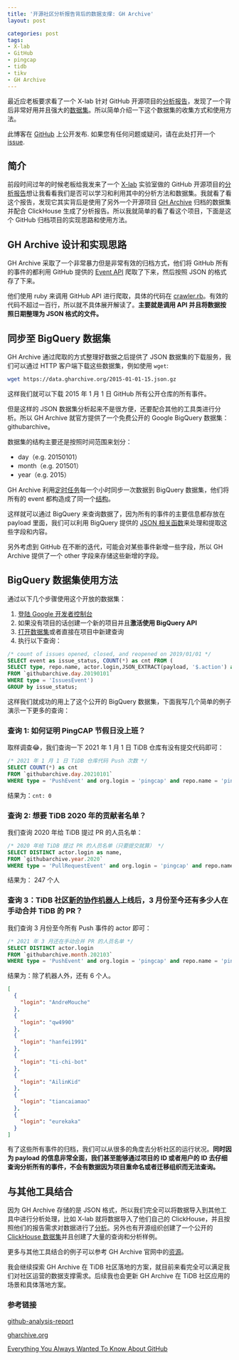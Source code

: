 ```yaml
---
title: '开源社区分析报告背后的数据支撑: GH Archive'
layout: post

categories: post
tags:
- X-lab
- GitHub
- pingcap
- tidb
- tikv
- GH Archive
---
```


最近应老板要求看了一个 X-lab 针对 GitHub 开源项目的[分析报告](http://www.x-lab.info/github-analysis-report/#/report)，发现了一个背后非常好用并且强大的[数据集](https://www.gharchive.org/)。所以简单介绍一下这个数据集的收集方式和使用方法。

此博客在 [GitHub](https://github.com/Rustin170506/blog) 上公开发布. 如果您有任何问题或疑问，请在此处打开一个 [issue](https://github.com/Rustin170506/blog/issues).

## 简介

前段时间过年的时候老板给我发来了一个 [X-lab](http://www.x-lab.info/) 实验室做的 GitHub 开源项目的[分析报告](http://www.x-lab.info/github-analysis-report/#/report)想让我看看我们是否可以学习和利用其中的分析方法和数据集。我就看了看这个报告，发现它其实背后是使用了另外一个开源项目 [GH Archive](https://github.com/igrigorik/gharchive.org) 归档的数据集并配合 ClickHouse 生成了分析报告。所以我就简单的看了看这个项目，下面是这个 GitHub 归档项目的实现思路和使用方法。

## GH Archive 设计和实现思路

GH Archive 采取了一个非常暴力但是非常有效的归档方式，他们将 GitHub 所有的事件的都利用 GitHub 提供的 [Event API]( https://api.github.com/events) 爬取了下来，然后按照 JSON 的格式存了下来。

他们使用 ruby 来调用 GitHub API 进行爬取，具体的代码在 [crawler.rb](https://github.com/igrigorik/gharchive.org/blob/master/crawler/crawler.rb)。有效的代码不超过一百行，所以就不具体展开解读了。**主要就是调用 API 并且将数据按照日期整理为 JSON 格式的文件。**

## 同步至 BigQuery 数据集

GH Archive 通过爬取的方式整理好数据之后提供了 JSON 数据集的下载服务，我们可以通过 HTTP 客户端下载这些数据集，例如使用 `wget`:

```sh
wget https://data.gharchive.org/2015-01-01-15.json.gz
```

这样我们就可以下载 2015 年 1 月 1 日 GitHub 所有公开仓库的所有事件。

但是这样的 JSON 数据集分析起来不是很方便，还要配合其他的工具类进行分析。所以 GH Archive 就官方提供了一个免费公开的 Google BigQuery 数据集：githubarchive。

数据集的结构主要还是按照时间范围来划分：
- day（e.g. 20150101）
- month（e.g. 201501）
- year（e.g. 2015）

GH Archive 利用[定时任务](https://github.com/igrigorik/gharchive.org/blob/master/crawler/tasks.cron)每一个小时同步一次数据到 BigQuery 数据集，他们将所有的 event 都构造成了同一个[结构](https://github.com/igrigorik/gharchive.org/blob/master/bigquery/schema.js)。

这样就可以通过 BigQuery 来查询数据了，因为所有的事件的主要信息都存放在 payload 里面，我们可以利用 BigQuery 提供的 [JSON 相关函数](https://cloud.google.com/bigquery/docs/reference/legacy-sql#jsonfunctions)来处理和提取这些字段和内容。

另外考虑到 GitHub 在不断的迭代，可能会对某些事件新增一些字段，所以 GH Archive 提供了一个 other 字段来存储这些新增的字段。

## BigQuery 数据集使用方法

通过以下几个步骤使用这个开放的数据集：
1. [登陆 Google 开发者控制台](https://console.developers.google.com/)
2. 如果没有项目的话创建一个新的项目并且**激活使用 BigQuery API**
3. [打开数据集](https://console.cloud.google.com/bigquery?project=githubarchive&page=project)或者直接在项目中新建查询
4. 执行以下查询：
```sql
/* count of issues opened, closed, and reopened on 2019/01/01 */
SELECT event as issue_status, COUNT(*) as cnt FROM (
SELECT type, repo.name, actor.login,JSON_EXTRACT(payload, '$.action') as event,
FROM `githubarchive.day.20190101`
WHERE type = 'IssuesEvent')
GROUP by issue_status;
```

这样我们就成功的用上了这个公开的 BigQuery 数据集，下面我写几个简单的例子演示一下更多的查询：

### 查询 1: 如何证明 PingCAP 节假日没上班？

取样调查😂，我们查询一下 2021 年 1 月 1 日 TiDB 仓库有没有提交代码即可：

```sql
/* 2021 年 1 月 1 日 TiDB 仓库代码 Push 次数 */
SELECT COUNT(*) as cnt
FROM `githubarchive.day.20210101`
WHERE type = 'PushEvent' and org.login = 'pingcap' and repo.name = 'pingcap/tidb';
```

结果为：`cnt: 0`

### 查询 2: 想要 TiDB 2020 年的贡献者名单？

我们查询 2020 年给 TiDB 提过 PR 的人员名单：

```sql
/* 2020 年给 TiDB 提过 PR 的人员名单（只要提交就算） */
SELECT DISTINCT actor.login as name,
FROM `githubarchive.year.2020`
WHERE type = 'PullRequestEvent' and org.login = 'pingcap' and repo.name = 'pingcap/tidb' and JSON_EXTRACT(payload, '$.action') = '"opened"';
```

结果为： 247 个人

### 查询 3：TiDB 社区[新的协作机器人](https://github.com/ti-chi-bot)上线后，3 月份至今还有多少人在手动合并 TiDB 的 PR？

我们查询 3 月份至今所有 Push 事件的 actor 即可：

```sql
/* 2021 年 3 月还在手动合并 PR 的人员名单 */
SELECT DISTINCT actor.login
FROM `githubarchive.month.202103`
WHERE type = 'PushEvent' and org.login = 'pingcap' and repo.name = 'pingcap/tidb';
```

结果为：除了机器人外，还有 6 个人。

```json
[
  {
    "login": "AndreMouche"
  },
  {
    "login": "qw4990"
  },
  {
    "login": "hanfei1991"
  },
  {
    "login": "ti-chi-bot"
  },
  {
    "login": "AilinKid"
  },
  {
    "login": "tiancaiamao"
  },
  {
    "login": "eurekaka"
  }
]
```

有了这些所有事件的归档，我们可以从很多的角度去分析社区的运行状况。**同时因为 payload 的信息非常全面，我们甚至能够通过项目的 ID 或者用户的 ID 去仔细查询分析所有的事件，不会有数据因为项目重命名或者迁移组织而无法查询。**

## 与其他工具结合

因为 GH Archive 存储的是 JSON 格式，所以我们完全可以将数据导入到其他工具中进行分析处理，比如 X-lab 就将数据导入了他们自己的 ClickHouse，并且按照他们的报告需求对数据进行了[分析](https://github.com/X-lab2017/github-analysis-report/tree/master/sqls)。另外也有开源组织创建了一个公开的 [ClickHouse 数据集](https://github.com/github-sql/explorer)并且创建了大量的查询和分析样例。

更多与其他工具结合的例子可以参考 GH Archive 官网中的[资源](https://www.gharchive.org/#resources)。

我会继续探索 GH Archive 在 TiDB 社区落地的方案，就目前来看完全可以满足我们对社区运营的数据支撑需求。后续我也会更新 GH Archive 在 TiDB 社区应用的场景和具体落地方案。

### 参考链接

[github-analysis-report](http://www.x-lab.info/github-analysis-report/#/report)

[gharchive.org](https://www.gharchive.org/)

[Everything You Always Wanted To Know
About GitHub](https://gh.clickhouse.tech/explorer/)
